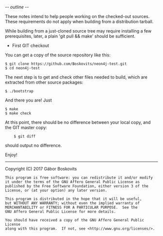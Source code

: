 -*- outline -*-

These notes intend to help people working on the checked-out sources.
These requirements do not apply when building from a distribution tarball.

While building from a just-cloned source tree may require installing a
few prerequisites, later, a plain 'git pull && make' should be sufficient.

* First GIT checkout

You can get a copy of the source repository like this:

    $ git clone https://github.com/Boskovits/neon4j-test.git
    $ cd neon4j-test

The next step is to get and check other files needed to build,
which are extracted from other source packages:

    $ ./bootstrap
    
And there you are! Just

    $ make
    $ make check

At this point, there should be no difference between your local copy,
and the GIT master copy:

        $ git diff

should output no difference.

Enjoy!

-----

Copyright (C) 2017 Gábor Boskovits

    This program is free software: you can redistribute it and/or modify
    it under the terms of the GNU Affero General Public License as
    published by the Free Software Foundation, either version 3 of the
    License, or (at your option) any later version.

    This program is distributed in the hope that it will be useful,
    but WITHOUT ANY WARRANTY; without even the implied warranty of
    MERCHANTABILITY or FITNESS FOR A PARTICULAR PURPOSE.  See the
    GNU Affero General Public License for more details.

    You should have received a copy of the GNU Affero General Public License
    along with this program.  If not, see <http://www.gnu.org/licenses/>.